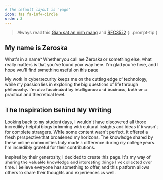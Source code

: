 ```yaml
---
# the default layout is 'page'
icon: fas fa-info-circle
order: 2
---
```


>  Always read this [Giam sat an ninh mang](https://vnhacker.blogspot.com/2009/12/giam-sat-ninh-mang-hay-la-lam-nao-e.html) and [RFC3552](https://www.rfc-editor.org/rfc/rfc3552)
{: .prompt-tip }

## My name is Zeroska

What's in a name? Whether you call me Zeroska or something else, what really matters is that you've found your way here. I'm glad you're here, and I hope you'll find something useful on this page

My work in cybersecurity keeps me on the cutting edge of technology, while my passion lies in exploring the big questions of life through philosophy. I'm also fascinated by intelligence and business, both on a practical and theoretical level.

## The Inspiration Behind My Writing

Looking back to my student days, I wouldn't have discovered all those incredibly helpful blogs brimming with cultural insights and ideas if it wasn't for complete strangers. While some content wasn't perfect, it offered a fresh perspective that broadened my horizons. The knowledge shared by these online communities truly made a difference during my college years. I'm incredibly grateful for their contributions.

Inspired by their generosity, I decided to create this page. It's my way of sharing the valuable knowledge and interesting things I've collected over time. I believe everyone has something to offer, and this platform allows others to share their thoughts and experiences as well.